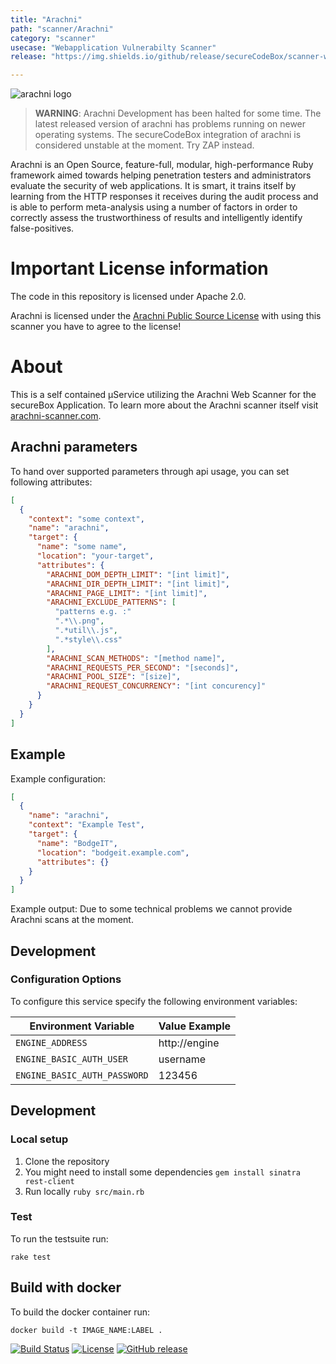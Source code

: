 ```yaml
---
title: "Arachni"
path: "scanner/Arachni"
category: "scanner"
usecase: "Webapplication Vulnerabilty Scanner"
release: "https://img.shields.io/github/release/secureCodeBox/scanner-webapplication-arachni.svg"

---
```


![arachni logo](https://www.arachni-scanner.com/wp-content/uploads/2013/03/arachni-web-logo.png)

> **WARNING**: Arachni Development has been halted for some time. The latest released version of arachni has problems running on newer operating systems. The secureCodeBox integration of arachni is considered unstable at the moment. Try ZAP instead.

Arachni is an Open Source, feature-full, modular, high-performance Ruby framework aimed towards helping penetration testers and administrators evaluate the security of web applications. It is smart, it trains itself by learning from the HTTP responses it receives during the audit process and is able to perform meta-analysis using a number of factors in order to correctly assess the trustworthiness of results and intelligently identify false-positives.

<!-- end -->

# Important License information

The code in this repository is licensed under Apache 2.0.

Arachni is licensed under the [Arachni Public Source License](ARACHNI_LICENSE.md) with using this scanner you have to agree to the license!

# About

This is a self contained µService utilizing the Arachni Web Scanner for the secureBox Application. To learn more about the Arachni scanner itself visit [arachni-scanner.com].

## Arachni parameters
To hand over supported parameters through api usage, you can set following attributes:

```json
[
  {
    "context": "some context",
    "name": "arachni",
    "target": {
      "name": "some name",
      "location": "your-target",
      "attributes": {
        "ARACHNI_DOM_DEPTH_LIMIT": "[int limit]",
        "ARACHNI_DIR_DEPTH_LIMIT": "[int limit]",
        "ARACHNI_PAGE_LIMIT": "[int limit]",
        "ARACHNI_EXCLUDE_PATTERNS": [
          "patterns e.g. :"
          ".*\\.png",
          ".*util\\.js",
          ".*style\\.css"
        ],
        "ARACHNI_SCAN_METHODS": "[method name]",
        "ARACHNI_REQUESTS_PER_SECOND": "[seconds]",
        "ARACHNI_POOL_SIZE": "[size]",
        "ARACHNI_REQUEST_CONCURRENCY": "[int concurency]"
      }
    }
  }
]
```
## Example
Example configuration:

```json
[
  {
    "name": "arachni",
    "context": "Example Test",
    "target": {
      "name": "BodgeIT",
      "location": "bodgeit.example.com",
      "attributes": {}
    }
  }
]
```

Example output:
Due to some technical problems we cannot provide Arachni scans at the moment. 

## Development

### Configuration Options

To configure this service specify the following environment variables:

| Environment Variable         | Value Example |
| ---------------------------- | ------------- |
| `ENGINE_ADDRESS`             | http://engine |
| `ENGINE_BASIC_AUTH_USER`     | username      |
| `ENGINE_BASIC_AUTH_PASSWORD` | 123456        |

## Development

### Local setup

1. Clone the repository
2. You might need to install some dependencies `gem install sinatra rest-client`
3. Run locally `ruby src/main.rb`

### Test

To run the testsuite run:

`rake test`

## Build with docker

To build the docker container run:

`docker build -t IMAGE_NAME:LABEL .`


[![Build Status](https://travis-ci.com/secureCodeBox/scanner-webapplication-arachni.svg?branch=master)](https://travis-ci.com/secureCodeBox/scanner-webapplication-arachni)
[![License](https://img.shields.io/badge/License-Apache%202.0-blue.svg)](https://opensource.org/licenses/Apache-2.0)
[![GitHub release](https://img.shields.io/github/release/secureCodeBox/scanner-webapplication-arachni.svg)](https://github.com/secureCodeBox/scanner-webapplication-arachni/releases/latest)


[arachni-scanner.com]: https://www.arachni-scanner.com/
